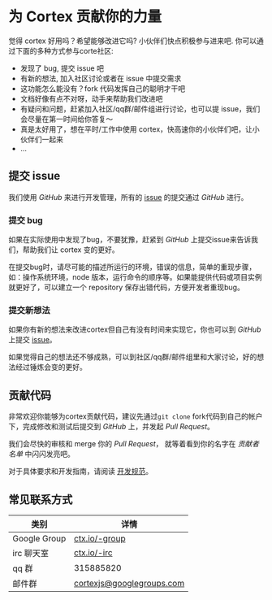 # 为 Cortex 贡献你的力量

觉得 cortex 好用吗？希望能够改进它吗? 小伙伴们快点积极参与进来吧. 你可以通过下面的多种方式参与corte社区:

* 发现了 bug, 提交 issue 吧
* 有新的想法, 加入社区讨论或者在 issue 中提交需求
* 这功能怎么能没有？fork 代码发挥自己的聪明才干吧
* 文档好像有点不对呀，动手来帮助我们改进吧
* 有疑问和问题，赶紧加入社区/qq群/邮件组进行讨论，也可以提 issue，我们会尽量在第一时间给你答复～
* 真是太好用了，想在平时/工作中使用 cortex，快高速你的小伙伴们吧，让小伙伴们一起来
* ...
<!--* 想变的更cool，申请@ctx.io邮箱-->

## 提交 issue

我们使用 _GitHub_ 来进行开发管理，所有的 [issue](https://github.com/cortexjs/cortex/issues/new) 的提交通过 _GitHub_ 进行。

### 提交 bug

如果在实际使用中发现了bug，不要犹豫，赶紧到 _GitHub_ 上提交issue来告诉我们，帮助我们让 cortex 变的更好。

在提交bug时，请尽可能的描述所运行的环境，错误的信息，简单的重现步骤， 如：操作系统环境，node 版本，运行命令的顺序等。如果能提供代码或项目实例就更好了，可以建立一个 repository 保存出错代码，方便开发者重现bug。

### 提交新想法

如果你有新的想法来改进cortex但自己有没有时间来实现它，你也可以到 _GitHub_ 上提交 [issue](https://github.com/cortexjs/cortex/issues/new)。

如果觉得自己的想法还不够成熟，可以到社区/qq群/邮件组里和大家讨论，好的想法经过锤炼会变的更好。


## 贡献代码

非常欢迎你能够为cortex贡献代码，建议先通过```git clone``` fork代码到自己的帐户下，完成修改和测试后提交到 _GitHub_ 上，并发起 _Pull Request_。

我们会尽快的审核和 merge 你的 _Pull Request_， 就等着看到你的名字在 _贡献者名单_ 中闪闪发亮吧。

对于具体要求和开发指南，请阅读 [开发规范](开发规范)。


## 常见联系方式

类别          | 详情 
------------ | -------------
Google Group | [ctx.io/-group](http://ctx.io/-group) 
irc 聊天室    | [ctx.io/-irc](http://ctx.io/-ircs)
qq 群        | 315885820
邮件群        | [cortexjs@googlegroups.com](mailto:cortexjs@googlegroups.com)
